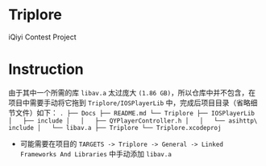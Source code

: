 # Triplore
iQiyi Contest Project

# Instruction
由于其中一个所需的库 `libav.a` 太过庞大 `(1.86 GB)`，所以仓库中并不包含，在项目中需要手动将它拖到 `Triplore/IOSPlayerLib` 中，完成后项目目录（省略细节文件）如下：
`.
├── Docs
├── README.md
└── Triplore
    ├── IOSPlayerLib
    │   ├── include
    │   │   ├── QYPlayerController.h
    │   │   └── asihttp\ include
    │   └── libav.a
    ├── Triplore
    └── Triplore.xcodeproj`
* 可能需要在项目的 `TARGETS -> Triplore -> General -> Linked Frameworks And Libraries` 中手动添加 `libav.a`


